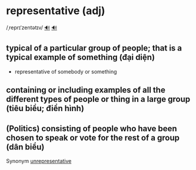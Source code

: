 # representative (adj)

/ˌreprɪˈzentətɪv/ [🔊](https://www.oxfordlearnersdictionaries.com/media/english/uk_pron/r/rep/repre/representative__gb_3.mp3) [🔊](https://www.oxfordlearnersdictionaries.com/media/english/us_pron/r/rep/repre/representative__us_4.mp3)

## typical of a particular group of people; that is a typical example of something (đại diện)

- representative of somebody or something

## containing or including examples of all the different types of people or thing in a large group (tiêu biểu; điển hình)

## (Politics) consisting of people who have been chosen to speak or vote for the rest of a group (dân biểu)

Synonym [unrepresentative]()